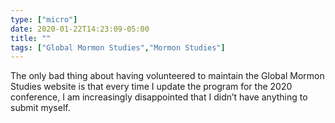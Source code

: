 ```yaml
---
type: ["micro"]
date: 2020-01-22T14:23:09-05:00
title: ""
tags: ["Global Mormon Studies","Mormon Studies"]
---
```

The only bad thing about having volunteered to maintain the Global Mormon Studies website is that every time I update the program for the 2020 conference, I am increasingly disappointed that I didn’t have anything to submit myself.

